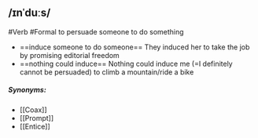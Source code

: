 ## /ɪnˈduːs/  
#Verb  #Formal
to persuade someone to do something

- ==induce someone to do someone==
They induced her to take the job by promising editorial freedom
- ==nothing could induce==
Nothing could induce me (=I definitely cannot be persuaded) to climb a mountain/ride a bike

##### Synonyms:
- [[Coax]]
- [[Prompt]]
- [[Entice]]